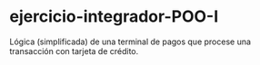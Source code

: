 # ejercicio-integrador-POO-I
Lógica (simplificada) de una terminal de pagos que procese una transacción con tarjeta de crédito.
